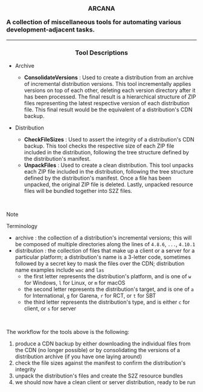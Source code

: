 <h3>
    <p align="center">ARCANA</p>
    <p>A collection of miscellaneous tools for automating various development-adjacent tasks.</p>
</h3>

<hr/>

<h3 align="center">Tool Descriptions</h3>

- Archive
    - **ConsolidateVersions** : Used to create a distribution from an archive of incremental distribution versions. This tool incrementally applies versions on top of each other, deleting each version directory after it has been processed. The final result is a hierarchical structure of ZIP files representing the latest respective version of each distribution file. This final result would be the equivalent of a distribution's CDN backup.

- Distribution
    - **CheckFileSizes** : Used to assert the integrity of a distribution's CDN backup. This tool checks the respective size of each ZIP file included in the distribution, following the tree structure defined by the distribution's manifest.
    - **UnpackFiles** : Used to create a clean distribution. This tool unpacks each ZIP file included in the distribution, following the tree structure defined by the distribution's manifest. Once a file has been unpacked, the original ZIP file is deleted. Lastly, unpacked resource files will be bundled together into S2Z files.

<br/>

> [!NOTE]
> Terminology
>    - archive : the collection of a distribution's incremental versions; this will be composed of multiple directories along the lines of `4.8.6`, `...`, `4.10.1`
>    - distribution : the collection of files that make up a client or a server for a particular platform; a distribution's name is a 3-letter code, sometimes followed by a secret key to mask the files over the CDN; distribution name examples include `wac` and `las`
>        - the first letter represents the distribution's platform, and is one of `w` for Windows, `l` for Linux, or `m` for macOS
>        - the second letter represents the distribution's target, and is one of `a` for International, `g` for Garena, `r` for RCT, or `t` for SBT
>        - the third letter represents the distribution's type, and is either `c` for client, or `s` for server

<br/>

The workflow for the tools above is the following:
  1. produce a CDN backup by either downloading the individual files from the CDN (no longer possible) or by consolidating the versions of a distribution archive (if you have one laying around)
  2. check the file sizes against the manifest to confirm the distribution's integrity
  3. unpack the distribution's files and create the S2Z resource bundles
  4. we should now have a clean client or server distribution, ready to be run
